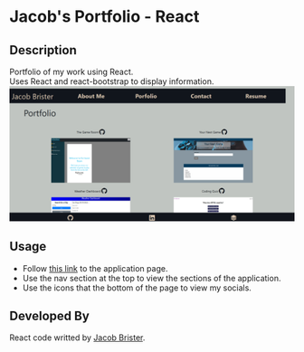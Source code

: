 # Jacob's Portfolio - React
## Description
Portfolio of my work using React.  
Uses React and react-bootstrap to display information.
![Screenshot of application](./public/screenshot.png)

## Usage
- Follow [this link](https://jbrister71.github.io/react-portfolio/) to the application page.
- Use the nav section at the top to view the sections of the application.
- Use the icons that the bottom of the page to view my socials.

## Developed By
React code writted by [Jacob Brister](https://github.com/jbrister71).
